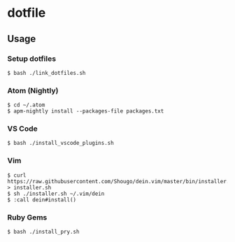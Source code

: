# dotfile

## Usage

### Setup dotfiles

```
$ bash ./link_dotfiles.sh
```

### Atom (Nightly)

```
$ cd ~/.atom
$ apm-nightly install --packages-file packages.txt
```

### VS Code

```
$ bash ./install_vscode_plugins.sh
```

### Vim

```
$ curl https://raw.githubusercontent.com/Shougo/dein.vim/master/bin/installer.sh > installer.sh
$ sh ./installer.sh ~/.vim/dein
$ :call dein#install()
```

### Ruby Gems

```
$ bash ./install_pry.sh
```

